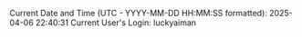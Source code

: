 Current Date and Time (UTC - YYYY-MM-DD HH:MM:SS formatted): 2025-04-06 22:40:31
Current User's Login: luckyaiman
